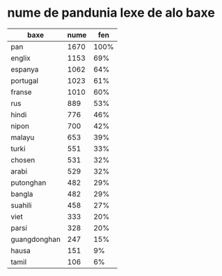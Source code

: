 # nume de pandunia lexe de alo baxe

| baxe  | nume  | fen |
|-------|-------|-----|
| pan | 1670 | 100% |
| englix | 1153 | 69% |
| espanya | 1062 | 64% |
| portugal | 1023 | 61% |
| franse | 1010 | 60% |
| rus | 889 | 53% |
| hindi | 776 | 46% |
| nipon | 700 | 42% |
| malayu | 653 | 39% |
| turki | 551 | 33% |
| chosen | 531 | 32% |
| arabi | 529 | 32% |
| putonghan | 482 | 29% |
| bangla | 482 | 29% |
| suahili | 458 | 27% |
| viet | 333 | 20% |
| parsi | 328 | 20% |
| guangdonghan | 247 | 15% |
| hausa | 151 | 9% |
| tamil | 106 | 6% |
